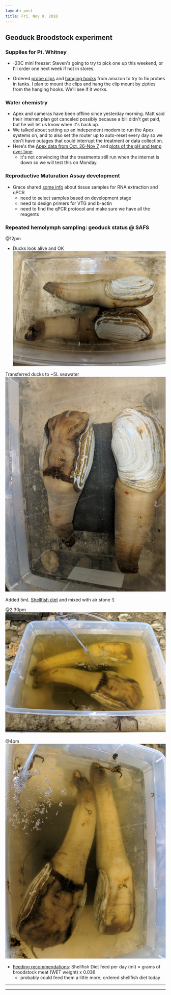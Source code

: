 ```yaml
---
layout: post
title: Fri. Nov 9, 2018
---
```


## Geoduck Broodstock experiment

### Supplies for Pt. Whitney

- -20C mini freezer:  Steven's going to try to pick one up this weekend, or I'll order one next week if not in stores.

- Ordered [probe clips](https://www.amazon.com/gp/product/B01HOERFO8/ref=oh_aui_detailpage_o00_s00?ie=UTF8&psc=1) and [hanging hooks](https://www.amazon.com/gp/product/B00WSO08T4/ref=oh_aui_detailpage_o00_s00?ie=UTF8&psc=1) from amazon to try to fix probes in tanks. I plan to mount the clips and hang the clip mount by zipties from the hanging hooks. We'll see if it works.

### Water chemistry
- Apex and cameras have been offline since yesterday morning. Matt said their internet plan got canceled possibly because a bill didn't get paid, but he will let us know when it's back up. 
- We talked about setting up an independent modem to run the Apex systems on, and to also set the router up to auto-reset every day so we don't have outages that could interrupt the treatment or data collection. 
- Here's the [Apex data from Oct. 26-Nov 7](https://github.com/shellytrigg/P_generosa/blob/master/Water_Chemistry/Apex_data_20181026-20181107.csv) and [plots of the pH and temp over time](https://github.com/shellytrigg/P_generosa/blob/master/Water_Chemistry/Apex_Water_Chem_Oct-Nov_2018.md). 
	- it's not convincing that the treatments still run when the internet is down so we will test this on Monday.

### Reproductive Maturation Assay development

- Grace shared [some info](https://github.com/RobertsLab/resources/issues/476) about tissue samples for RNA extraction and qPCR
	- need to select samples based on development stage
	- need to design primers for VTG and b-actin
	- need to find the qPCR protocol and make sure we have all the reagents

### Repeated hemolymph sampling:  geoduck status @ SAFS 
@12pm
- Ducks look alive and OK 
![](https://raw.githubusercontent.com/shellytrigg/P_generosa/master/img/IMG_20181109_120202.jpg)

Transferred ducks to ~5L seawater 
![](https://raw.githubusercontent.com/shellytrigg/P_generosa/master/img/IMG_20181109_120642.jpg)

Added 5mL [Shellfish diet](https://reedmariculture.com/product_instant_algae_shellfish_diet_1800.php) and mixed with air stone
!][](https://raw.githubusercontent.com/shellytrigg/P_generosa/master/img/IMG_20181109_120818.jpg)

@2:30pm
![](https://raw.githubusercontent.com/shellytrigg/P_generosa/master/img/IMG_20181109_143024.jpg)

@4pm
![](https://raw.githubusercontent.com/shellytrigg/P_generosa/master/img/IMG_20181109_160419.jpg)

- [Feeding recommendations](https://reedmariculture.com/support_feeding_shellfish.php): 
	Shellfish Diet feed per day (ml) = grams of broodstock meat (WET weight) x 0.036
	* probably could feed them a little more; ordered shellfish diet today


----
****